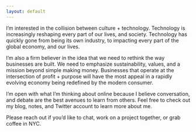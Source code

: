 ```yaml
---
layout: default
---
```


<div class="lead pretty-links">
  I’m interested in the collision between culture + technology. Technology is increasingly reshaping every part of our lives, and society. Technology has quickly gone from being its own industry, to impacting every part of the global economy, and our lives.

I’m also a firm believer in the idea that we need to rethink the way businesses are built. We need to emphasize sustainability, values, and a mission beyond simple making money. Businesses that operate at the intersection of profit + purpose will have the most appeal in a rapidly evolving economy being redefined by the modern consumer.

I’m open with what I’m thinking about online because I believe conversation, and debate are the best avenues to learn from others. Feel free to check out my blog, notes, and Twitter account to learn more about me.

Please reach out if you’d like to chat, work on a project together, or grab coffee in NYC.
</div>
